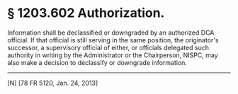 # § 1203.602   Authorization.

Information shall be declassified or downgraded by an authorized DCA official. If that official is still serving in the same position, the originator's successor, a supervisory official of either, or officials delegated such authority in writing by the Administrator or the Chairperson, NISPC, may also make a decision to declassify or downgrade information.



---

[N] [78 FR 5120, Jan. 24, 2013]




